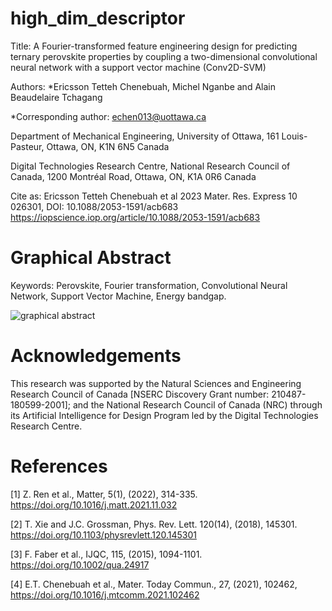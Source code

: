 # high_dim_descriptor

Title: A Fourier-transformed feature engineering design for predicting ternary perovskite properties by coupling a two-dimensional convolutional neural network with a support vector machine (Conv2D-SVM)

Authors: *Ericsson Tetteh Chenebuah, Michel Nganbe and Alain Beaudelaire Tchagang

*Corresponding author: echen013@uottawa.ca

Department of Mechanical Engineering, University of Ottawa, 161 Louis-Pasteur, Ottawa, ON, K1N 6N5 Canada

Digital Technologies Research Centre, National Research Council of Canada, 1200 Montréal Road, Ottawa, ON, K1A 0R6 Canada

Cite as: Ericsson Tetteh Chenebuah et al 2023 Mater. Res. Express 10 026301, DOI: 10.1088/2053-1591/acb683
https://iopscience.iop.org/article/10.1088/2053-1591/acb683


# Graphical Abstract

Keywords: Perovskite, Fourier transformation, Convolutional Neural Network, Support Vector Machine, Energy bandgap.


![graphical abstract](https://user-images.githubusercontent.com/74286898/206027885-293559b4-1b77-429d-955d-25abc1bd91a5.jpg)
   

# Acknowledgements

This research was supported by the Natural Sciences and Engineering Research Council of Canada [NSERC Discovery Grant number: 210487-180599-2001]; and the National Research Council of Canada (NRC) through its Artificial Intelligence for Design Program led by the Digital Technologies Research Centre.


# References

[1]   Z. Ren et al., Matter, 5(1), (2022), 314-335. https://doi.org/10.1016/j.matt.2021.11.032

[2]   T. Xie and J.C. Grossman, Phys. Rev. Lett. 120(14), (2018), 145301. https://doi.org/10.1103/physrevlett.120.145301

[3]   F. Faber et al., IJQC, 115, (2015), 1094-1101. https://doi.org/10.1002/qua.24917

[4]   E.T. Chenebuah et al., Mater. Today Commun., 27, (2021), 102462, https://doi.org/10.1016/j.mtcomm.2021.102462
